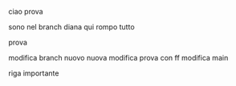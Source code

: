 ciao prova

sono nel branch diana qui rompo tutto

prova

modifica branch nuovo
nuova modifica
prova con ff
modifica main



riga importante